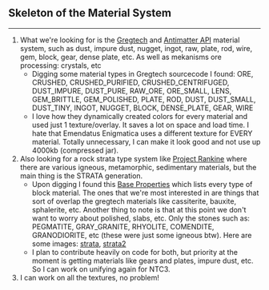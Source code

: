## Skeleton of the Material System
---

1. What we're looking for is the [Gregtech](https://github.com/GregTech-Intergalactical/GregTech) and [Antimatter API](https://github.com/GregTech-Intergalactical/AntimatterAPI) material system, such as dust, impure dust, nugget, ingot, raw, plate, rod, wire, gem, block, gear, dense plate, etc. As well as mekanisms ore processing: crystals, etc
    - Digging some material types in Gregtech sourcecode I found: ORE, CRUSHED, CRUSHED_PURIFIED, CRUSHED_CENTRIFUGED, DUST_IMPURE, DUST_PURE, RAW_ORE, ORE_SMALL, LENS, GEM_BRITTLE, GEM_POLISHED, PLATE, ROD, DUST, DUST_SMALL, DUST_TINY, INGOT, NUGGET, BLOCK, DENSE_PLATE, GEAR, WIRE
    - I love how they dynamically created colors for every material and used just 1 texture/overlay. It saves a lot on space and load time. I hate that Emendatus Enigmatica uses a different texture for EVERY material. Totally unnecessary, I can make it look good and not use up 4000kb (compressed jar).
2. Also looking for a rock strata type system like [Project Rankine](https://github.com/CannoliCatfish/project-rankine) where there are various igneous, metamorphic, sedimentary materials, but the main thing is the STRATA generation.
    - Upon digging I found this [Base Properties](https://github.com/CannoliCatfish/project-rankine/blob/93517a2ff22d4a64ccbca2d2f1b85c9d481c2cc4/src/main/java/com/cannolicatfish/rankine/init/RankineBlocks.java#L114) which lists every type of block material. The ones that we're most interested in are things that sort of overlap the gregtech materials like cassiterite, bauxite, sphalerite, etc. Another thing to note is that at this point we don't want to worry about polished, slabs, etc. Only the stones such as: PEGMATITE, GRAY_GRANITE, RHYOLITE, COMENDITE, GRANODIORITE, etc (these were just some igneous btw). Here are some images: [strata](https://media.forgecdn.net/attachments/thumbnails/436/419/310/172/2022-02-27_15.png), [strata2](https://media.forgecdn.net/attachments/thumbnails/436/418/310/172/2022-02-27_15.png)
    - I plan to contribute heavily on code for both, but priority at the moment is getting materials like gears and plates, impure dust, etc. So I can work on unifying again for NTC3.
3. I can work on all the textures, no problem!